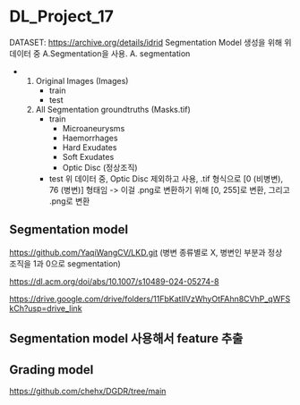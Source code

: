 # DL_Project_17

DATASET: https://archive.org/details/idrid
Segmentation Model 생성을 위해 위 데이터 중 A.Segmentation을 사용.
A. segmentation
- 1. Original Images (Images)
     - train
     - test
  2. All Segmentation groundtruths (Masks.tif)
     - train
       - Microaneurysms
       - Haemorrhages
       - Hard Exudates
       - Soft Exudates
       - Optic Disc (정상조직)
     - test
위 데이터 중, Optic Disc 제외하고 사용, .tif 형식으로 [0 (비병변), 76 (병변)] 형태임 -> 이걸 .png로 변환하기 위해 [0, 255]로 변환, 그리고 .png로 변환

## Segmentation model
https://github.com/YaqiWangCV/LKD.git (병변 종류별로 X, 병변인 부분과 정상 조직을 1과 0으로 segmentation)

https://dl.acm.org/doi/abs/10.1007/s10489-024-05274-8

https://drive.google.com/drive/folders/11FbKatIlVzWhyOtFAhn8CVhP_qWFSkCh?usp=drive_link

## Segmentation model 사용해서 feature 추출

## Grading model
https://github.com/chehx/DGDR/tree/main
